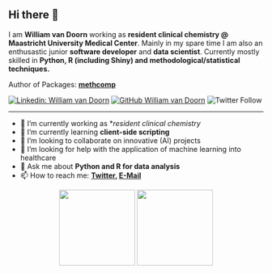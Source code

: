 ## Hi there 👋

I am **William van Doorn** working as **resident clinical chemistry @ Maastricht University Medical Center**.
Mainly in my spare time I am also an enthusastic junior **software developer** and **data scientist**.
Currently mostly skilled in **Python, R (including Shiny) and methodological/statistical techniques.**


Author of Packages: **[methcomp](https://github.com/wptmdoorn/methcomp)**

[![Linkedin: William van Doorn](https://img.shields.io/badge/-Doorn-blue?style=flat-square&logo=Linkedin&logoColor=white&link=https://www.linkedin.com/in/william-van-doorn/)](https://www.linkedin.com/in/william-van-doorn/)
[![GitHub William van Doorn](https://img.shields.io/github/followers/wptmdoorn?label=follow&style=social)](https://github.com/wptmdoorn)
![Twitter Follow](https://img.shields.io/twitter/follow/DoornWilliam?style=social)

---

- 🔭 I’m currently working as **resident clinical chemistry*
- 🌱 I’m currently learning **client-side scripting**
- 👯 I’m looking to collaborate on innovative (AI) projects
- 🤔 I’m looking for help with the application of machine learning into healthcare
- 💬 Ask me about **Python and R for data analysis**
- 📫 How to reach me:
  **[Twitter](https://twitter.com/DoornWilliam), [E-Mail](mailto:wptmdoorn@gmail.com)**

<p align="center">
<img height="150em" src="https://github-readme-stats.vercel.app/api?username=wptmdoorn&theme=dark&count_private=true&show_icons=true" align = "center"/>
<img height="150em" src="https://github-readme-stats.vercel.app/api/top-langs?username=wptmdoorn&theme=dark&show_icons=true&locale=en&layout=compact" align = "center"/>
</p>
